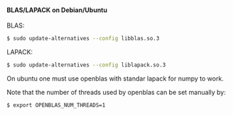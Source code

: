#### BLAS/LAPACK on Debian/Ubuntu

BLAS:
```bash
$ sudo update-alternatives --config libblas.so.3
```

LAPACK:
```bash
$ sudo update-alternatives --config liblapack.so.3
```

On ubuntu one must use openblas with standar lapack for numpy to work.

Note that the number of threads used by openblas can be set manually by:
```bash
$ export OPENBLAS_NUM_THREADS=1
```
